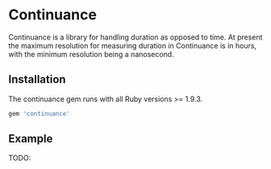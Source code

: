 Continuance
===========

Continuance is a library for handling duration as opposed to time.
At present the maximum resolution for measuring duration in Continuance is in hours, with
the minimum resolution being a nanosecond.

## Installation

The continuance gem runs with all Ruby versions >= 1.9.3.

```ruby
gem 'continuance'
```

## Example

TODO: